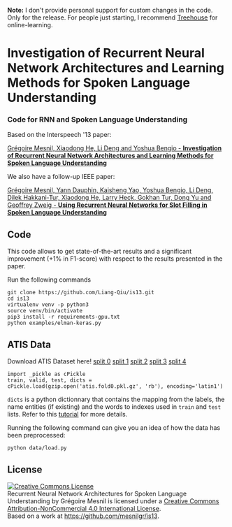 **Note:** I don't provide personal support for custom changes in the code. Only
for the release.  For people just starting, I recommend
[Treehouse](http://referrals.trhou.se/grgoiremesnil) for online-learning.

Investigation of Recurrent Neural Network Architectures and Learning Methods for Spoken Language Understanding
==============================================================================================================

### Code for RNN and Spoken Language Understanding

Based on the Interspeech '13 paper:

[Grégoire Mesnil, Xiaodong He, Li Deng and Yoshua Bengio - **Investigation of Recurrent Neural Network Architectures and Learning Methods for Spoken Language Understanding**](http://www.iro.umontreal.ca/~lisa/pointeurs/RNNSpokenLanguage2013.pdf)

We also have a follow-up IEEE paper:

[Grégoire Mesnil, Yann Dauphin, Kaisheng Yao, Yoshua Bengio, Li Deng, Dilek Hakkani-Tur, Xiaodong He, Larry Heck, Gokhan Tur, Dong Yu and Geoffrey Zweig - **Using Recurrent Neural Networks for Slot Filling in Spoken Language Understanding**](http://www.iro.umontreal.ca/~lisa/pointeurs/taslp_RNNSLU_final_doubleColumn.pdf)

## Code

This code allows to get state-of-the-art results and a significant improvement
(+1% in F1-score) with respect to the results presented in the paper.

Run the following commands

```
git clone https://github.com/Liang-Qiu/is13.git
cd is13
virtualenv venv -p python3
source venv/bin/activate
pip3 install -r requirements-gpu.txt
python examples/elman-keras.py
```

## ATIS Data

Download ATIS Dataset here! [split 0](http://lisaweb.iro.umontreal.ca/transfert/lisa/users/mesnilgr/atis/atis.fold0.pkl.gz) [split 1](http://lisaweb.iro.umontreal.ca/transfert/lisa/users/mesnilgr/atis/atis.fold1.pkl.gz) [split 2](http://lisaweb.iro.umontreal.ca/transfert/lisa/users/mesnilgr/atis/atis.fold2.pkl.gz) [split 3](http://lisaweb.iro.umontreal.ca/transfert/lisa/users/mesnilgr/atis/atis.fold3.pkl.gz) [split 4](http://lisaweb.iro.umontreal.ca/transfert/lisa/users/mesnilgr/atis/atis.fold4.pkl.gz)

```
import _pickle as cPickle
train, valid, test, dicts = cPickle.load(gzip.open('atis.fold0.pkl.gz', 'rb'), encoding='latin1')
```

`dicts` is a python dictionnary that contains the mapping from the labels, the
name entities (if existing) and the words to indexes used in `train` and `test`
lists. Refer to this [tutorial](http://deeplearning.net/tutorial/rnnslu.html) for more details. 

Running the following command can give you an idea of how the data has been preprocessed:

```
python data/load.py
```

## License

<a rel="license" href="http://creativecommons.org/licenses/by-nc/4.0/"><img alt="Creative Commons License" style="border-width:0" src="https://i.creativecommons.org/l/by-nc/4.0/88x31.png" /></a><br /><span xmlns:dct="http://purl.org/dc/terms/" property="dct:title">Recurrent Neural Network Architectures for Spoken Language Understanding</span> by <span xmlns:cc="http://creativecommons.org/ns#" property="cc:attributionName">Grégoire Mesnil</span> is licensed under a <a rel="license" href="http://creativecommons.org/licenses/by-nc/4.0/">Creative Commons Attribution-NonCommercial 4.0 International License</a>.<br />Based on a work at <a xmlns:dct="http://purl.org/dc/terms/" href="https://github.com/mesnilgr/is13" rel="dct:source">https://github.com/mesnilgr/is13</a>.
